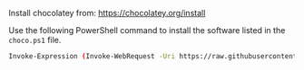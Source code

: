 Install chocolatey from: https://chocolatey.org/install


Use the following PowerShell command to install the software listed in the `choco.ps1` file.

```bash
Invoke-Expression (Invoke-WebRequest -Uri https://raw.githubusercontent.com/daniel-mizsak/macos-setup/main/dotfiles/choco/choco.ps1 -UseBasicParsing).Content
```
